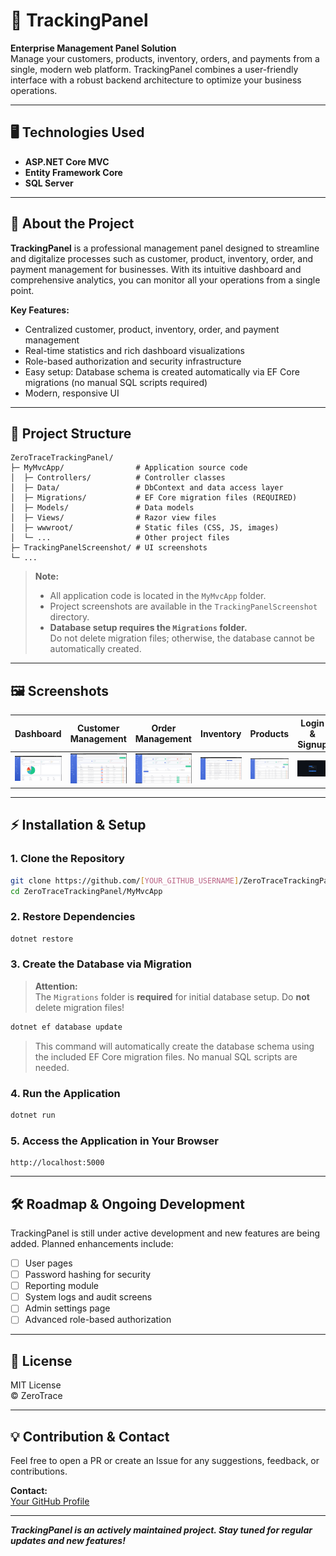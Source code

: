 # 🚀 TrackingPanel

**Enterprise Management Panel Solution**  
Manage your customers, products, inventory, orders, and payments from a single, modern web platform. TrackingPanel combines a user-friendly interface with a robust backend architecture to optimize your business operations.

---

## 🖥️ Technologies Used

- **ASP.NET Core MVC**
- **Entity Framework Core**
- **SQL Server**

---

## 📖 About the Project

**TrackingPanel** is a professional management panel designed to streamline and digitalize processes such as customer, product, inventory, order, and payment management for businesses. With its intuitive dashboard and comprehensive analytics, you can monitor all your operations from a single point.

**Key Features:**
- Centralized customer, product, inventory, order, and payment management
- Real-time statistics and rich dashboard visualizations
- Role-based authorization and security infrastructure
- Easy setup: Database schema is created automatically via EF Core migrations (no manual SQL scripts required)
- Modern, responsive UI

---

## 📂 Project Structure

```
ZeroTraceTrackingPanel/
├─ MyMvcApp/                # Application source code
│  ├─ Controllers/          # Controller classes
│  ├─ Data/                 # DbContext and data access layer
│  ├─ Migrations/           # EF Core migration files (REQUIRED)
│  ├─ Models/               # Data models
│  ├─ Views/                # Razor view files
│  ├─ wwwroot/              # Static files (CSS, JS, images)
│  └─ ...                   # Other project files
├─ TrackingPanelScreenshot/ # UI screenshots
└─ ...
```

> **Note:**  
> - All application code is located in the `MyMvcApp` folder.  
> - Project screenshots are available in the `TrackingPanelScreenshot` directory.  
> - **Database setup requires the `Migrations` folder.**  
>   Do not delete migration files; otherwise, the database cannot be automatically created.

---

## 🖼️ Screenshots

| Dashboard | Customer Management | Order Management | Inventory | Products | Login & Signup |
|-----------|--------------------|------------------|-----------|----------|---------------|
| ![Dashboard](TrackingPanelScreenshot/Admin/Dashboard.png) | ![Customer](TrackingPanelScreenshot/Admin/CustomerIndex.png) | ![Orders](TrackingPanelScreenshot/Admin/OrdersIndex.png) | ![Stock](TrackingPanelScreenshot/Admin/StockCurrentIn.png) | ![Products](TrackingPanelScreenshot/Admin/ProductsIndex.png) | ![Login](TrackingPanelScreenshot/Login&Singup.png) |

---

## ⚡ Installation & Setup

### 1. Clone the Repository
```bash
git clone https://github.com/[YOUR_GITHUB_USERNAME]/ZeroTraceTrackingPanel.git
cd ZeroTraceTrackingPanel/MyMvcApp
```

### 2. Restore Dependencies
```bash
dotnet restore
```

### 3. **Create the Database via Migration**
> **Attention:**  
> The `Migrations` folder is **required** for initial database setup. Do **not** delete migration files!

```bash
dotnet ef database update
```
> This command will automatically create the database schema using the included EF Core migration files. No manual SQL scripts are needed.

### 4. Run the Application
```bash
dotnet run
```

### 5. Access the Application in Your Browser
```
http://localhost:5000
```

---

## 🛠️ Roadmap & Ongoing Development

TrackingPanel is still under active development and new features are being added. Planned enhancements include:

- [ ] User pages
- [ ] Password hashing for security
- [ ] Reporting module
- [ ] System logs and audit screens
- [ ] Admin settings page
- [ ] Advanced role-based authorization

---

## 📄 License

MIT License  
© ZeroTrace

---

## 💡 Contribution & Contact

Feel free to open a PR or create an Issue for any suggestions, feedback, or contributions.

**Contact:**  
[Your GitHub Profile](https://github.com/zerotracedev)

---
**_TrackingPanel is an actively maintained project. Stay tuned for regular updates and new features!_**
